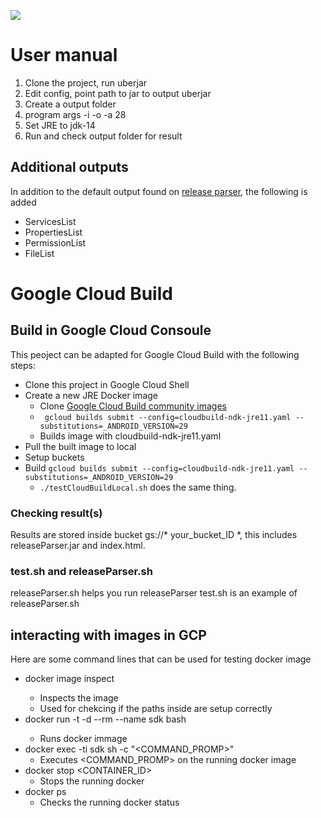 ![](https://user-images.githubusercontent.com/22556115/115168581-57844680-a070-11eb-87d4-3453441d88fe.jpg)
# User manual
1. Clone the project, run uberjar
2. Edit config, point path to jar to output uberjar
3. Create a output folder
4. program args -i <target folder> -o <output folder> -a 28
5. Set JRE to jdk-14
6. Run and check output folder for result

## Additional outputs
In addition to the default output found on [release parser](https://android.googlesource.com/platform/cts/+/refs/heads/master/tools/release-parser/), the following is added
* ServicesList
* PropertiesList
* PermissionList
* FileList

# Google Cloud Build
## Build in Google Cloud Consoule
This peoject can be adapted for Google Cloud Build with the following steps:
* Clone this project in Google Cloud Shell
* Create a new JRE Docker image
	* Clone [Google Cloud Build community images](https://github.com/Alwin-Lin/cloud-builders-community) 
	* ``` gcloud builds submit --config=cloudbuild-ndk-jre11.yaml --substitutions=_ANDROID_VERSION=29``` 
	* Builds image with cloudbuild-ndk-jre11.yaml
* Pull the built image to local 
* Setup buckets
* Build ```gcloud builds submit --config=cloudbuild-ndk-jre11.yaml --substitutions=_ANDROID_VERSION=29```
	* ```./testCloudBuildLocal.sh``` does the same thing.
### Checking result(s)
Results are stored inside bucket gs://* your_bucket_ID *, this includes releaseParser.jar and index.html.
### test.sh and releaseParser.sh 
releaseParser.sh helps you run releaseParser
test.sh is an example of releaseParser.sh
## interacting with images in GCP
Here are some command lines that can be used for testing docker image
* docker image inspect <ID>
	* Inspects the image
	* Used for chekcing if the paths inside are setup correctly
* docker run -t -d --rm --name sdk <ID> bash
	* Runs <ID> docker immage
* docker exec -ti sdk sh -c "<COMMAND_PROMP>"
	* Executes <COMMAND_PROMP> on the running docker image
* docker stop <CONTAINER_ID>
	* Stops the running docker
* docker ps
	* Checks the running docker status 
